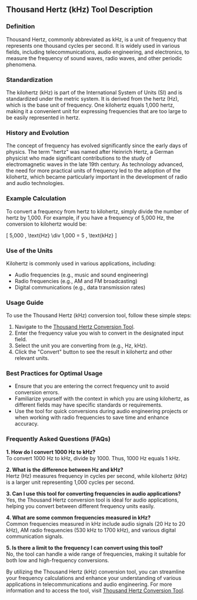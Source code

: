 ## Thousand Hertz (kHz) Tool Description

### Definition
Thousand Hertz, commonly abbreviated as kHz, is a unit of frequency that represents one thousand cycles per second. It is widely used in various fields, including telecommunications, audio engineering, and electronics, to measure the frequency of sound waves, radio waves, and other periodic phenomena.

### Standardization
The kilohertz (kHz) is part of the International System of Units (SI) and is standardized under the metric system. It is derived from the hertz (Hz), which is the base unit of frequency. One kilohertz equals 1,000 hertz, making it a convenient unit for expressing frequencies that are too large to be easily represented in hertz.

### History and Evolution
The concept of frequency has evolved significantly since the early days of physics. The term "hertz" was named after Heinrich Hertz, a German physicist who made significant contributions to the study of electromagnetic waves in the late 19th century. As technology advanced, the need for more practical units of frequency led to the adoption of the kilohertz, which became particularly important in the development of radio and audio technologies.

### Example Calculation
To convert a frequency from hertz to kilohertz, simply divide the number of hertz by 1,000. For example, if you have a frequency of 5,000 Hz, the conversion to kilohertz would be:

\[ 5,000 \, \text{Hz} \div 1,000 = 5 \, \text{kHz} \]

### Use of the Units
Kilohertz is commonly used in various applications, including:
- Audio frequencies (e.g., music and sound engineering)
- Radio frequencies (e.g., AM and FM broadcasting)
- Digital communications (e.g., data transmission rates)

### Usage Guide
To use the Thousand Hertz (kHz) conversion tool, follow these simple steps:
1. Navigate to the [Thousand Hertz Conversion Tool](https://www.inayam.co/unit-converter/frequency).
2. Enter the frequency value you wish to convert in the designated input field.
3. Select the unit you are converting from (e.g., Hz, kHz).
4. Click the "Convert" button to see the result in kilohertz and other relevant units.

### Best Practices for Optimal Usage
- Ensure that you are entering the correct frequency unit to avoid conversion errors.
- Familiarize yourself with the context in which you are using kilohertz, as different fields may have specific standards or requirements.
- Use the tool for quick conversions during audio engineering projects or when working with radio frequencies to save time and enhance accuracy.

### Frequently Asked Questions (FAQs)

**1. How do I convert 1000 Hz to kHz?**  
To convert 1000 Hz to kHz, divide by 1000. Thus, 1000 Hz equals 1 kHz.

**2. What is the difference between Hz and kHz?**  
Hertz (Hz) measures frequency in cycles per second, while kilohertz (kHz) is a larger unit representing 1,000 cycles per second.

**3. Can I use this tool for converting frequencies in audio applications?**  
Yes, the Thousand Hertz conversion tool is ideal for audio applications, helping you convert between different frequency units easily.

**4. What are some common frequencies measured in kHz?**  
Common frequencies measured in kHz include audio signals (20 Hz to 20 kHz), AM radio frequencies (530 kHz to 1700 kHz), and various digital communication signals.

**5. Is there a limit to the frequency I can convert using this tool?**  
No, the tool can handle a wide range of frequencies, making it suitable for both low and high-frequency conversions.

By utilizing the Thousand Hertz (kHz) conversion tool, you can streamline your frequency calculations and enhance your understanding of various applications in telecommunications and audio engineering. For more information and to access the tool, visit [Thousand Hertz Conversion Tool](https://www.inayam.co/unit-converter/frequency).